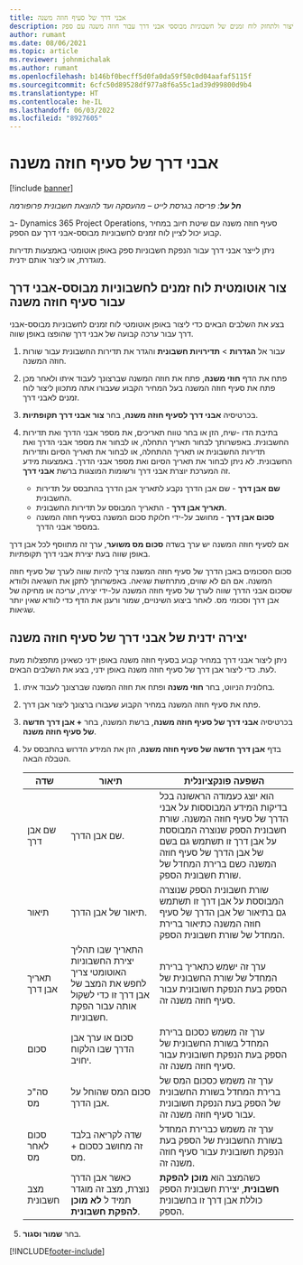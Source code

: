 ```yaml
---
title: אבני דרך של סעיף חוזה משנה
description: מאמר זה מסביר כיצד ליצור ולתחזק לוח זמנים של חשבוניות מבוססי אבני דרך עבור חוזה משנה עם ספק.
author: rumant
ms.date: 08/06/2021
ms.topic: article
ms.reviewer: johnmichalak
ms.author: rumant
ms.openlocfilehash: b146bf0becff5d0fa0da59f50c0d04aafaf5115f
ms.sourcegitcommit: 6cfc50d89528df977a8f6a55c1ad39d99800d9b4
ms.translationtype: HT
ms.contentlocale: he-IL
ms.lasthandoff: 06/03/2022
ms.locfileid: "8927605"
---
```

# <a name="subcontract-line-milestones"></a>אבני דרך של סעיף חוזה משנה

[!include [banner](../../includes/dataverse-preview.md)]

_**חל על**: פריסה בגרסת לייט – מהעסקה ועד להוצאת חשבונית פרופורמה_

ב- Dynamics 365 Project Operations, סעיף חוזה משנה עם שיטת חיוב במחיר קבוע יכול לציין לוח זמנים לחשבוניות מבוסס-אבני דרך עם הספק.

ניתן לייצר אבני דרך עבור הנפקת חשבוניות ספק באופן אוטומטי באמצעות תדירות מוגדרת, או ליצור אותם ידנית.

## <a name="automatically-create-a-milestone-based-invoice-schedule-for-a-subcontract-line"></a>צור אוטומטית לוח זמנים לחשבוניות מבוסס-אבני דרך עבור סעיף חוזה משנה

בצע את השלבים הבאים כדי ליצור באופן אוטומטי לוח זמנים לחשבוניות מבוסס-אבני דרך עבור ערכה קבועה של אבני דרך שהופצו באופן שווה.

1. עבור אל **הגדרות** > **תדירויות חשבונית** והגדר את תדירות החשבונית עבור שורות חוזה המשנה.
2. פתח את הדף **חוזי משנה**, פתח את חוזה המשנה שברצונך לעבוד איתו ולאחר מכן פתח את סעיף חוזה המשנה בעל המחיר הקבוע שעבורו אתה מתכוון ליצור לוח זמנים לאבני דרך.
3. בכרטיסיה **אבני דרך לסעיף חוזה משנה**, בחר **צור אבני דרך תקופתיות**.
4. בתיבת הדו -שיח, הזן או בחר טווח תאריכים, את מספר אבני הדרך ואת תדירות החשבונית. באפשרותך לבחור תאריך התחלה, או לבחור את מספר אבני הדרך ואת תדירות החשבונית או תאריך ההתחלה, או לבחור את תאריך הסיום ותדירות החשבונית. לא ניתן לבחור את תאריך הסיום ואת מספר אבני הדרך.
באמצעות מידע זה המערכת יוצרת אבני דרך ורשומות המוצגות ברשת **אבני דרך**.

   - **שם אבן דרך** - שם אבן הדרך נקבע לתאריך אבן הדרך בהתבסס על תדירות החשבונית.
   - **תאריך אבן דרך** - התאריך המבוסס על תדירות החשבונית.
   - **סכום אבן דרך** - מחושב על-ידי חלוקת סכום המשנה בסעיף חוזה המשנה במספר אבני הדרך.

אם לסעיף חוזה המשנה יש ערך בשדה **סכום מס משוער**, ערך זה מתווסף לכל אבן דרך באופן שווה בעת יצירת אבני דרך תקופתיות.

סכום הסכומים באבן הדרך של סעיף חוזה המשנה צריך להיות שווה לערך של סעיף חוזה המשנה. אם הם לא שווים, מתרחשת שגיאה. באפשרותך לתקן את השגיאה ולוודא שסכום אבני הדרך שווה לערך של סעיף חוזה המשנה על-ידי יצירה, עריכה או מחיקה של אבן דרך וסכומי מס. לאחר ביצוע השינויים, שמור ורענן את הדף כדי לוודא שאין יותר שגיאות.

## <a name="manually-create-subcontract-line-milestones"></a>יצירה ידנית של אבני דרך של סעיף חוזה משנה

ניתן ליצור אבני דרך במחיר קבוע בסעיף חוזה משנה באופן ידני כשאינן מתפצלות מעת לעת. כדי ליצור אבן דרך של סעיף חוזה משנה באופן ידני, בצע את השלבים הבאים.

1. בחלונית הניווט, בחר **חוזי משנה** ופתח את חוזה המשנה שברצונך לעבוד איתו.
2. פתח את סעיף חוזה המשנה במחיר הקבוע שעבורו ברצונך ליצור אבן דרך.
3. בכרטיסיה **אבני דרך של סעיף חוזה משנה**, ברשת המשנה, בחר **+ אבן דרך חדשה של סעיף חוזה משנה**.
4. בדף **אבן דרך חדשה של סעיף חוזה משנה**, הזן את המידע הדרוש בהתבסס על הטבלה הבאה.

    | שדה | תיאור |השפעה פונקציונלית|
    | --- | --- |----------------------|
    | שם אבן דרך | שם אבן הדרך. |הוא יוצג כעמודה הראשונה בכל בדיקות המידע המבוססות על אבני הדרך של סעיף חוזה המשנה. שורת חשבונית הספק שנוצרה המבוססת על אבן דרך זו תשתמש גם בשם של אבן הדרך של סעיף חוזה המשנה כשם ברירת המחדל של שורת חשבונית הספק.|
    | תיאור | תיאור של אבן הדרך. |שורת חשבונית הספק שנוצרה המבוססת על אבן דרך זו תשתמש גם בתיאור של אבן הדרך של סעיף חוזה המשנה כתיאור ברירת המחדל של שורת חשבונית הספק.|
    | תאריך אבן דרך | התאריך שבו תהליך יצירת החשבוניות האוטומטי צריך לחפש את המצב של אבן דרך זו כדי לשקול אותה עבור הפקת חשבוניות.| ערך זה ישמש כתאריך ברירת המחדל של שורת החשבונית של הספק בעת הנפקת חשובונית עבור סעיף חוזה משנה זה. |
    | סכום | סכום או ערך אבן הדרך שבו הלקוח יחויב. |ערך זה משמש כסכום ברירת המחדל בשורת החשבונית של הספק בעת הנפקת חשובונית עבור סעיף חוזה משנה זה. |
    | סה"כ מס | סכום המס שהוחל על אבן הדרך.| ערך זה משמש כסכום המס של ברירת המחדל בשורת החשבונית של הספק בעת הנפקת חשובונית עבור סעיף חוזה משנה זה. |
    | סכום לאחר מס | שדה לקריאה בלבד זה מחושב כסכום + מס.|ערך זה משמש כברירת המחדל בשורת החשבונית של הספק בעת הנפקת חשובונית עבור סעיף חוזה משנה זה. |
    | מצב חשבונית | כאשר אבן הדרך נוצרת, מצב זה מוגדר תמיד ל **לא מוכן להפקת חשבונית**.|  כשהמצב הוא **מוכן להפקת חשבונית**, יצירת חשבונית הספק כוללת אבן דרך זו בחשבונית הספק. |

5. בחר **שמור וסגור**.


[!INCLUDE[footer-include](../../includes/footer-banner.md)]
